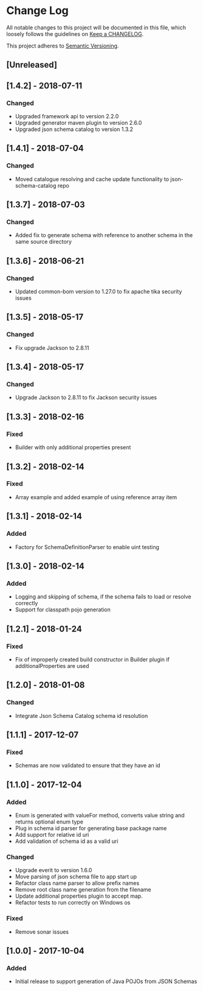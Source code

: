 # Change Log
All notable changes to this project will be documented in this file, which loosely follows the guidelines on [Keep a CHANGELOG](http://keepachangelog.com/).

This project adheres to [Semantic Versioning](http://semver.org/).

## [Unreleased]

## [1.4.2] - 2018-07-11
### Changed
- Upgraded framework api to version 2.2.0
- Upgraded generator maven plugin to version 2.6.0
- Upgraded json schema catalog to version 1.3.2

## [1.4.1] - 2018-07-04
### Changed
- Moved catalogue resolving and cache update functionality to json-schema-catalog repo

## [1.3.7] - 2018-07-03
### Changed
- Added fix to generate schema with reference to another schema in the same source directory

## [1.3.6] - 2018-06-21
### Changed
- Updated common-bom version to 1.27.0 to fix apache tika security issues

## [1.3.5] - 2018-05-17
### Changed
- Fix upgrade Jackson to 2.8.11

## [1.3.4] - 2018-05-17
### Changed
- Upgrade Jackson to 2.8.11 to fix Jackson security issues 

## [1.3.3] - 2018-02-16
### Fixed
- Builder with only additional properties present

## [1.3.2] - 2018-02-14
### Fixed
- Array example and added example of using reference array item

## [1.3.1] - 2018-02-14
### Added
- Factory for SchemaDefinitionParser to enable uint testing 

## [1.3.0] - 2018-02-14	
	
### Added	
- Logging and skipping of schema, if the schema fails to load or resolve correctly	
- Support for classpath pojo generation	

## [1.2.1] - 2018-01-24

### Fixed
- Fix of improperly created build constructor in Builder plugin if additionalProperties are used

## [1.2.0] - 2018-01-08

### Changed
- Integrate Json Schema Catalog schema id resolution

## [1.1.1] - 2017-12-07

### Fixed
- Schemas are now validated to ensure that they have an id

## [1.1.0] - 2017-12-04

### Added
- Enum is generated with valueFor method, converts value string and returns optional enum type
- Plug in schema id parser for generating base package name
- Add support for relative id uri
- Add validation of schema id as a valid uri

### Changed
- Upgrade everit to version 1.6.0
- Move parsing of json schema file to app start up
- Refactor class name parser to allow prefix names
- Remove root class name generation from the filename
- Update additional properties plugin to accept map.
- Refactor tests to run correctly on Windows os

### Fixed
- Remove sonar issues

## [1.0.0] - 2017-10-04

### Added
- Initial release to support generation of Java POJOs from JSON Schemas
